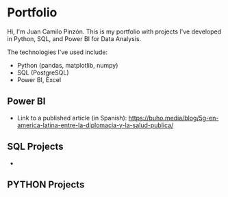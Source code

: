 # Portfolio

Hi, I'm Juan Camilo Pinzón. This is my portfolio with projects I've developed in Python, SQL, and Power BI for Data Analysis.

The technologies I've used include:
- Python (pandas, matplotlib, numpy)
- SQL (PostgreSQL)
- Power BI, Excel

## Power BI
- Link to a published article (in Spanish): https://buho.media/blog/5g-en-america-latina-entre-la-diplomacia-y-la-salud-publica/

## SQL Projects

-

## PYTHON Projects


